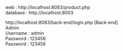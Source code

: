 web : http://localhost:8083/product.php <br>
database : http://localhost:8003 <br>

http://localhost:8083/back-end/login.php [Back-end] <br>
Admin <br>
Username : admin <br>
Password : 123456 <br>
Password : 123456 <br>
